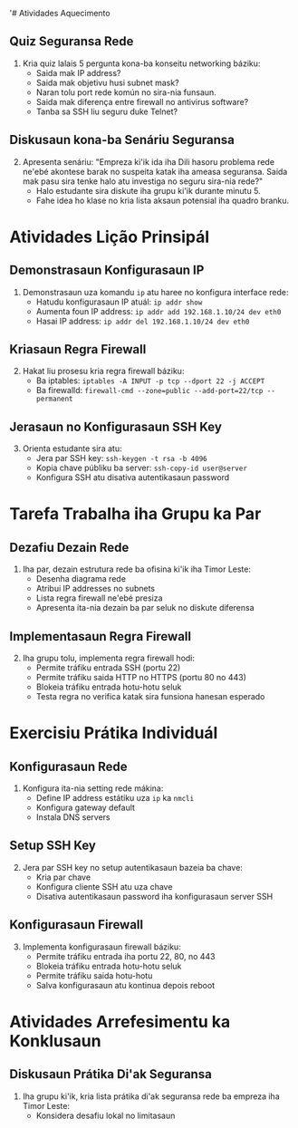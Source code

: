 '# Atividades Aquecimento

## Quiz Seguransa Rede
1. Kria quiz lalais 5 pergunta kona-ba konseitu networking báziku:
   - Saida mak IP address?
   - Saida mak objetivu husi subnet mask?
   - Naran tolu port rede komún no sira-nia funsaun.
   - Saida mak diferença entre firewall no antivirus software?
   - Tanba sa SSH liu seguru duke Telnet?

## Diskusaun kona-ba Senáriu Seguransa
2. Apresenta senáriu: "Empreza ki'ik ida iha Dili hasoru problema rede ne'ebé akontese barak no suspeita katak iha ameasa seguransa. Saida mak pasu sira tenke halo atu investiga no seguru sira-nia rede?"
   - Halo estudante sira diskute iha grupu ki'ik durante minutu 5.
   - Fahe idea ho klase no kria lista aksaun potensial iha quadro branku.

# Atividades Lição Prinsipál

## Demonstrasaun Konfigurasaun IP
1. Demonstrasaun uza komandu `ip` atu haree no konfigura interface rede:
   - Hatudu konfigurasaun IP atuál: `ip addr show`
   - Aumenta foun IP address: `ip addr add 192.168.1.10/24 dev eth0`
   - Hasai IP address: `ip addr del 192.168.1.10/24 dev eth0`

## Kriasaun Regra Firewall
2. Hakat liu prosesu kria regra firewall báziku:
   - Ba iptables: `iptables -A INPUT -p tcp --dport 22 -j ACCEPT`
   - Ba firewalld: `firewall-cmd --zone=public --add-port=22/tcp --permanent`

## Jerasaun no Konfigurasaun SSH Key
3. Orienta estudante sira atu:
   - Jera par SSH key: `ssh-keygen -t rsa -b 4096`
   - Kopia chave públiku ba server: `ssh-copy-id user@server`
   - Konfigura SSH atu disativa autentikasaun password

# Tarefa Trabalha iha Grupu ka Par

## Dezafiu Dezain Rede
1. Iha par, dezain estrutura rede ba ofisina ki'ik iha Timor Leste:
   - Desenha diagrama rede
   - Atribui IP addresses no subnets
   - Lista regra firewall ne'ebé presiza
   - Apresenta ita-nia dezain ba par seluk no diskute diferensa

## Implementasaun Regra Firewall
2. Iha grupu tolu, implementa regra firewall hodi:
   - Permite tráfiku entrada SSH (portu 22)
   - Permite tráfiku saida HTTP no HTTPS (portu 80 no 443)
   - Blokeia tráfiku entrada hotu-hotu seluk
   - Testa regra no verifica katak sira funsiona hanesan esperado

# Exercisiu Prátika Individuál

## Konfigurasaun Rede
1. Konfigura ita-nia setting rede mákina:
   - Define IP address estátiku uza `ip` ka `nmcli`
   - Konfigura gateway default
   - Instala DNS servers

## Setup SSH Key
2. Jera par SSH key no setup autentikasaun bazeia ba chave:
   - Kria par chave
   - Konfigura cliente SSH atu uza chave
   - Disativa autentikasaun password iha konfigurasaun server SSH

## Konfigurasaun Firewall
3. Implementa konfigurasaun firewall báziku:
   - Permite tráfiku entrada iha portu 22, 80, no 443
   - Blokeia tráfiku entrada hotu-hotu seluk
   - Permite tráfiku saida hotu-hotu
   - Salva konfigurasaun atu kontinua depois reboot

# Atividades Arrefesimentu ka Konklusaun

## Diskusaun Prátika Di'ak Seguransa
1. Iha grupu ki'ik, kria lista prátika di'ak seguransa rede ba empreza iha Timor Leste:
   - Konsidera desafiu lokal no limitasaun